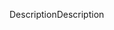 <span data-ttu-id="bc05c-101">Description</span><span class="sxs-lookup"><span data-stu-id="bc05c-101">Description</span></span>
